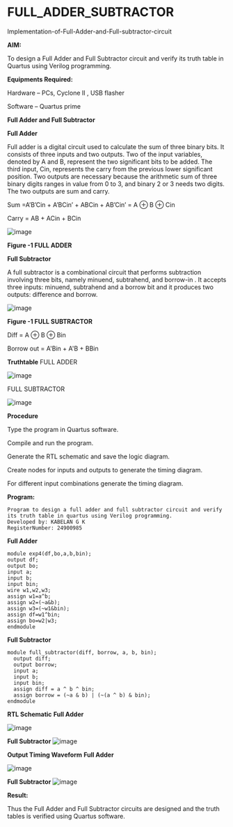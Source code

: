# FULL_ADDER_SUBTRACTOR

Implementation-of-Full-Adder-and-Full-subtractor-circuit

**AIM:**

To design a Full Adder and Full Subtractor circuit and verify its truth table in Quartus using Verilog programming.

**Equipments Required:**

Hardware – PCs, Cyclone II , USB flasher

Software – Quartus prime

**Full Adder and Full Subtractor**

**Full Adder**

Full adder is a digital circuit used to calculate the sum of three binary bits. It consists of three inputs and two outputs. Two of the input variables, denoted by A and B, represent the two significant bits to be added. The third input, Cin, represents the carry from the previous lower significant position. Two outputs are necessary because the arithmetic sum of three binary digits ranges in value from 0 to 3, and binary 2 or 3 needs two digits. The two outputs are sum and carry.

Sum =A’B’Cin + A’BCin’ + ABCin + AB’Cin’ = A ⊕ B ⊕ Cin 

Carry = AB + ACin + BCin

![image](https://github.com/user-attachments/assets/b09e7332-958e-4e84-9f53-7affd2357d9c)

**Figure -1 FULL ADDER**

**Full Subtractor**

A full subtractor is a combinational circuit that performs subtraction involving three bits, namely minuend, subtrahend, and borrow-in . It accepts three inputs: minuend, subtrahend and a borrow bit and it produces two outputs: difference and borrow.

![image](https://github.com/user-attachments/assets/ca8e58aa-8470-42ed-8d58-e2f5effe7f02)

**Figure -1 FULL SUBTRACTOR**

Diff = A ⊕ B ⊕ Bin 

Borrow out = A'Bin + A'B + BBin

**Truthtable**
FULL ADDER

![image](https://github.com/user-attachments/assets/4d112be1-6902-42f6-a80f-d6ffa1814c34)

FULL SUBTRACTOR

![image](https://github.com/user-attachments/assets/affd2a74-295b-48dc-b7c5-3e2de75db7d3)




**Procedure**

Type the program in Quartus software.

Compile and run the program.

Generate the RTL schematic and save the logic diagram.

Create nodes for inputs and outputs to generate the timing diagram.

For different input combinations generate the timing diagram.


**Program:**
```
Program to design a full adder and full subtractor circuit and verify its truth table in quartus using Verilog programming. 
Developed by: KABELAN G K
RegisterNumber: 24900985
```
**Full Adder**

```
module exp4(df,bo,a,b,bin);
output df;
output bo;
input a;
input b;
input bin;
wire w1,w2,w3;
assign w1=a^b;
assign w2=(~a&b);
assign w3=(~w1&bin);
assign df=w1^bin;
assign bo=w2|w3;
endmodule
```
**Full Subtractor**

```
module full_subtractor(diff, borrow, a, b, bin);
  output diff;
  output borrow;
  input a;
  input b;
  input bin;
  assign diff = a ^ b ^ bin;
  assign borrow = (~a & b) | (~(a ^ b) & bin);
endmodule

```

**RTL Schematic**
**Full Adder**

![image](https://github.com/user-attachments/assets/993f7ad7-9159-46a4-8769-48a7a7b701f3)

**Full Subtractor**
![image](https://github.com/user-attachments/assets/5d7d76ec-1151-443f-adde-8d9412dd223b)


**Output Timing Waveform**
**Full Adder**

![image](https://github.com/user-attachments/assets/3bc3543a-312f-4602-b767-8f7462e5c877)

**Full Subtractor**
![image](https://github.com/user-attachments/assets/0d64db0f-5039-49e4-89e9-02676e122512)



**Result:**

Thus the Full Adder and Full Subtractor circuits are designed and the truth tables is verified using Quartus software.



